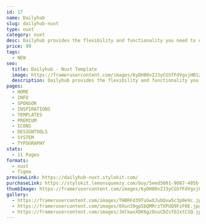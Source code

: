 ```yaml
---
id: 17
name: Dailyhub
slug: dailyhub-nuxt
type: nuxt
category: nuxt
desc: Dailyhub provides the flexibility and functionality you need to deliver exceptional user experiences.
price: 99
tags:
  - NEW
seo:
  title: Dailyhub - Nuxt Template
  image: https://framerusercontent.com/images/6yDH80vZJ3yCGSfFdVgvjHB120s.jpg?scale-down-to=1024
  description: Dailyhub provides the flexibility and functionality you need to deliver exceptional user experiences.
pages:
  - HOME
  - INFO
  - SPONSOR
  - INSPIRATIONS
  - TEMPLATES
  - PREMIUM
  - ICONS
  - DESIGNTOOLS
  - SYSTEM
  - TYPOGRAPHY
stats:
  - 11 Pages
formats:
  - nuxt
  - figma
previewLink: https://dailyhub-nuxt.stylokit.com/
purchaseLink: https://stylokit.lemonsqueezy.com/buy/5eed5001-9087-405b-a414-d654b9597e5d
thumbImage: https://framerusercontent.com/images/6yDH80vZJ3yCGSfFdVgvjHB120s.jpg?scale-down-to=1024
gallery:
  - https://framerusercontent.com/images/THBRFd39TuGwXJubOxw5c3p0e9c.jpg?scale-down-to=1024
  - https://framerusercontent.com/images/0Xun39gpSbQMRrzTXPUQ9FzF0E.jpg?scale-down-to=1024
  - https://framerusercontent.com/images/JmlkwxXDK6gzOvuCDZsfOJxtCSQ.jpg?scale-down-to=1024
---
```

